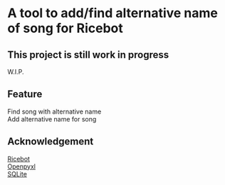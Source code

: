 # A tool to add/find alternative name of song for Ricebot
## This project is still work in progress
W.I.P.
## Feature
Find song with alternative name  
Add alternative name for song
## Acknowledgement
[Ricebot](https://github.com/FreezeRasis/Ricebot-Nonebot)  
[Openpyxl](https://openpyxl.readthedocs.io/en/stable/)  
[SQLite](https://sqlite.org/)  